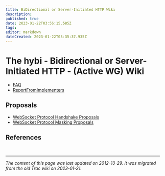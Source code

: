 ```yaml
---
title: BiDirectional or Server-Initiated HTTP Wiki
description: 
published: true
date: 2023-01-22T03:56:15.585Z
tags: 
editor: markdown
dateCreated: 2023-01-22T03:35:37.935Z
---
```


# The hybi - Bidirectional or Server-Initiated HTTP - (Active WG) Wiki
- [FAQ](/group/hybi/FAQ)
- [ReportFromImplementers](/group/hybi/ReportFromImplementers)
## Proposals
- [WebSocket Protocol Handshake Proposals](/group/hybi/HandshakeProposals)
- [WebSocket Protocol Masking Proposals](/group/hybi/MaskingProposals)
## References
&nbsp;
&nbsp;
&nbsp;

---

*The content of this page was last updated on 2012-10-29. It was migrated from the old Trac wiki on 2023-01-21.*